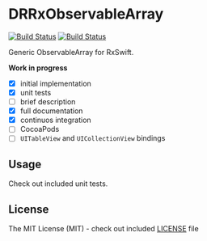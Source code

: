 # DRRxObservableArray

[![Build Status](https://travis-ci.org/darrarski/DRRxObservableArray.svg?branch=master)](https://travis-ci.org/darrarski/DRRxObservableArray)
[![Build Status](https://www.bitrise.io/app/356423c9027ca736.svg?token=WzKYsUY7V8chfcbJ-xAcxw)](https://www.bitrise.io/app/356423c9027ca736)

Generic ObservableArray for RxSwift.

**Work in progress**

- [x] initial implementation
- [x] unit tests
- [ ] brief description
- [x] full documentation
- [x] continuos integration
- [ ] CocoaPods
- [ ] `UITableView` and `UICollectionView` bindings

## Usage

Check out included unit tests.

## License

The MIT License (MIT) - check out included [LICENSE](LICENSE) file
